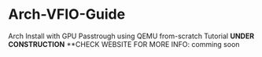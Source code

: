 # Arch-VFIO-Guide
Arch Install with GPU Passtrough using QEMU from-scratch Tutorial
**UNDER CONSTRUCTION**
**CHECK WEBSITE FOR MORE INFO: 
comming soon
